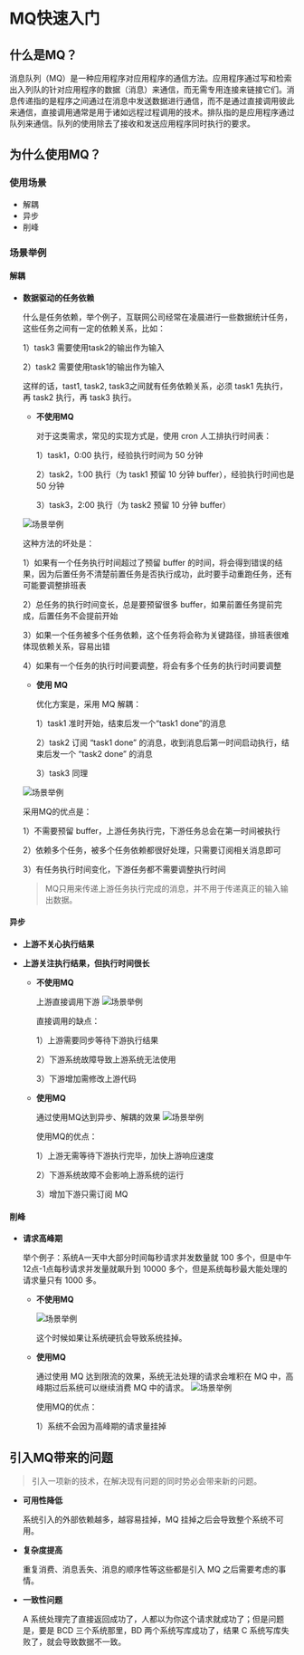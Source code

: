 # MQ快速入门
## 什么是MQ？
消息队列（MQ）是一种应用程序对应用程序的通信方法。应用程序通过写和检索出入列队的针对应用程序的数据（消息）来通信，而无需专用连接来链接它们。消息传递指的是程序之间通过在消息中发送数据进行通信，而不是通过直接调用彼此来通信，直接调用通常是用于诸如远程过程调用的技术。排队指的是应用程序通过队列来通信。队列的使用除去了接收和发送应用程序同时执行的要求。
## 为什么使用MQ？
### 使用场景
- 解耦
- 异步
- 削峰
### 场景举例
#### 解耦
- **数据驱动的任务依赖**

     什么是任务依赖，举个例子，互联网公司经常在凌晨进行一些数据统计任务，这些任务之间有一定的依赖关系，比如：
    
    1）task3 需要使用task2的输出作为输入
        
    2）task2 需要使用task1的输出作为输入
        
    这样的话，tast1, task2, task3之间就有任务依赖关系，必须 task1 先执行，再 task2 执行，再 task3 执行。

    - **不使用MQ**
    
        对于这类需求，常见的实现方式是，使用 cron 人工排执行时间表：
            
        1）task1，0:00 执行，经验执行时间为 50 分钟
            
        2）task2，1:00 执行（为 task1 预留 10 分钟 buffer），经验执行时间也是 50 分钟
            
        3）task3，2:00 执行（为 task2 预留 10 分钟 buffer）
    
    ![场景举例](https://user-gold-cdn.xitu.io/2018/10/22/1669995dc3366d63?w=488&h=431&f=png&s=23229)
    
    这种方法的坏处是：
    
    1）如果有一个任务执行时间超过了预留 buffer 的时间，将会得到错误的结果，因为后置任务不清楚前置任务是否执行成功，此时要手动重跑任务，还有可能要调整排班表
    
    2）总任务的执行时间变长，总是要预留很多 buffer，如果前置任务提前完成，后置任务不会提前开始
    
    3）如果一个任务被多个任务依赖，这个任务将会称为关键路径，排班表很难体现依赖关系，容易出错
    
    4）如果有一个任务的执行时间要调整，将会有多个任务的执行时间要调整
    
    - **使用 MQ**
    
        优化方案是，采用 MQ 解耦：
        
        1）task1 准时开始，结束后发一个“task1 done”的消息
            
        2）task2 订阅 “task1 done” 的消息，收到消息后第一时间启动执行，结束后发一个 “task2 done” 的消息
            
        3）task3 同理
    
    ![场景举例](https://user-gold-cdn.xitu.io/2018/10/22/166999720e4502f4?w=569&h=422&f=png&s=23034)
    
    采用MQ的优点是：
        
    1）不需要预留 buffer，上游任务执行完，下游任务总会在第一时间被执行
        
    2）依赖多个任务，被多个任务依赖都很好处理，只需要订阅相关消息即可
        
    3）有任务执行时间变化，下游任务都不需要调整执行时间
    
    > MQ只用来传递上游任务执行完成的消息，并不用于传递真正的输入输出数据。 

#### 异步
- **上游不关心执行结果**
- **上游关注执行结果，但执行时间很长**

    - **不使用MQ**
    
        上游直接调用下游
        ![场景举例](https://user-gold-cdn.xitu.io/2018/10/22/16699a1b7ee6717a?w=486&h=396&f=png&s=10642)
        
        直接调用的缺点：
        
        1）上游需要同步等待下游执行结果
            
        2）下游系统故障导致上游系统无法使用
            
        3）下游增加需修改上游代码
    
    - **使用MQ**
    
        通过使用MQ达到异步、解耦的效果
        ![场景举例](https://user-gold-cdn.xitu.io/2018/10/22/16699a2248d4f060?w=573&h=470&f=png&s=14679)
        
        使用MQ的优点：
        
        1）上游无需等待下游执行完毕，加快上游响应速度
            
        2）下游系统故障不会影响上游系统的运行
            
        3）增加下游只需订阅 MQ
#### 削峰
- **请求高峰期**
    
    举个例子：系统A一天中大部分时间每秒请求并发数量就 100 多个，但是中午12点-1点每秒请求并发量就飙升到 10000 多个，但是系统每秒最大能处理的请求量只有 1000 多。
    
    - **不使用MQ**
    
        ![场景举例](https://user-gold-cdn.xitu.io/2018/10/22/16699bfe19ed784c?w=561&h=163&f=png&s=7570)
        
        
        这个时候如果让系统硬抗会导致系统挂掉。
    
    - **使用MQ**
    
        通过使用 MQ 达到限流的效果，系统无法处理的请求会堆积在 MQ 中，高峰期过后系统可以继续消费 MQ 中的请求。
        ![场景举例](https://user-gold-cdn.xitu.io/2018/10/22/16699c020f116422?w=583&h=149&f=png&s=8069)
        
        使用MQ的优点：
        
        1）系统不会因为高峰期的请求量挂掉

## 引入MQ带来的问题

> 引入一项新的技术，在解决现有问题的同时势必会带来新的问题。

- **可用性降低**

    系统引入的外部依赖越多，越容易挂掉，MQ 挂掉之后会导致整个系统不可用。
- **复杂度提高**

    重复消费、消息丢失、消息的顺序性等这些都是引入 MQ 之后需要考虑的事情。
- **一致性问题**

    A 系统处理完了直接返回成功了，人都以为你这个请求就成功了；但是问题是，要是 BCD 三个系统那里，BD 两个系统写库成功了，结果 C 系统写库失败了，就会导致数据不一致。
    
